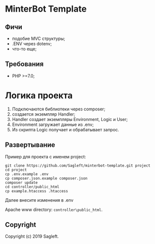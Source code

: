# MinterBot Template

## Фичи

* подобие MVC структуры;
* .ENV через dotenv;
* что-то еще;

## Требования
* PHP >=7.0;

# Логика проекта

1. Подключаются библиотеки через composer;
2. создается экземпляр Handler;
3. Handler создает экземпляры Environment, Logic и User;
4. Environment загружает данные из .env;
5. Из скрипта Logic получает и обрабатывает запрос.

## Развертывание

Пример для проекта с именем project:

```
git clone https://github.com/Sagleft/minterbot-template.git project
cd project
cp .env.example .env
cp composer.json.example composer.json
composer update
cd controller/public_html
cp example.htaccess .htaccess
```

Далее внесите изменения в .env

Apache www directory: ``` controller\public_html ```.

## Copyright

Copyright (c) 2019 Sagleft.
